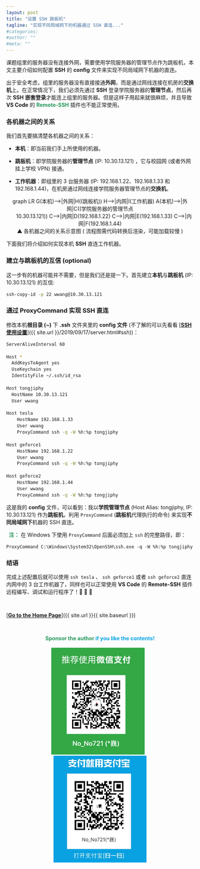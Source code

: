 ```yaml
---
layout: post
title: "设置 SSH 跳板机"
tagline: "实现不同局域网下的机器通过 SSH 直连..."
#categories: 
#author: ""
#meta: ""
---
```

课题组里的服务器没有连接外网，需要使用学院服务器的管理节点作为跳板机，本文主要介绍如何配置 **SSH** 的 **config** 文件来实现不同局域网下机器的直连。

出于安全考虑，组里的服务器没有直接接通**外网**，而是通过网线连接在机房的**交换机**上。在正常情况下，我们必须先通过 **SSH** 登录学院服务器的**管理节点**，然后再次 **SSH** **嵌套登录**才能连上组里的服务器。但是这样子用起来就很麻烦，并且导致 **VS Code** 的 <font color="#26975b"><b>Remote-SSH</b></font> 插件也不能正常使用。

### **各机器之间的关系**

我们首先要搞清楚各机器之间的关系：
* **本机**：即当前我们手上所使用的机器。

* **跳板机**：即学院服务器的**管理节点** (IP: 10.30.13.121) ，它与校园网 (或者外网挂上学校 VPN) 接通。

* **工作机器**：即组里的 3 台服务器 (IP: 192.168.1.22、192.168.1.33 和 192.168.1.44)，在机房通过网线连接学院服务器管理节点的**交换机**。
<center>
<div class="mermaid">
graph LR
G(本机)-->|外网|H((跳板机))
H-->|内网|I(工作机器)
A(本机)-->|外网|C((学院服务器的管理节点<br>&ensp;&ensp;&ensp;10.30.13.121))
C-->|内网|D(192.168.1.22)
C-->|内网|E(192.168.1.33)
C-->|内网|F(192.168.1.44)
</div>
</center>
<center>▲ 各机器之间的关系示意图 ( 流程图需代码转换后渲染，可能加载较慢 )</center>

下面我们将介绍如何实现本机 **SSH** 直连工作机器。

### **建立与跳板机的互信 (optional)**

这一步有的机器可能并不需要，但是我们还是提一下。首先建立**本机**与**跳板机** (IP: 10.30.13.121) 的互信:

``` bash
ssh-copy-id -p 22 wwang@10.30.13.121
```

### **通过 ProxyCommand 实现 SSH 直连**

修改本机**根目录 (~)** 下 **.ssh** 文件夹里的 **config 文件** (不了解的可以先看看 [**<u>SSH 使用设置</u>**]({{ site.url }}/2019/09/17/server.html#ssh))：

``` bash
ServerAliveInterval 60

Host *
  AddKeysToAgent yes
  UseKeychain yes
  IdentityFile ~/.ssh/id_rsa
  
Host tongjiphy
  HostName 10.30.13.121
  User wwang

Host tesla
	HostName 192.168.1.33
	User wwang
	ProxyCommand ssh -q -W %h:%p tongjiphy

Host geforce1
	HostName 192.168.1.22
	User wwang
	ProxyCommand ssh -q -W %h:%p tongjiphy

Host geforce2
	HostName 192.168.1.44
	User wwang
	ProxyCommand ssh -q -W %h:%p tongjiphy

```

这是我的 **config** 文件，可以看到：我以**学院管理节点** (Host Alias: tongjiphy, IP: 10.30.13.121) 作为**跳板机**，利用 `ProxyCommand` (**跳板机**代理执行的命令) 来实现**不同局域网下**机器的 SSH 直连。

&ensp;<font color="#26975b"><b>注：</b></font> 在 Windows 下使用 `ProxyCommand` 后面必须加上 `ssh` 的完整路径，即：
```
ProxyCommand C:\Windows\System32\OpenSSH\ssh.exe -q -W %h:%p tongjiphy
```

### **结语**
完成上述配置后就可以使用 `ssh tesla` 、 `ssh geforce1` 或者 `ssh geforce2` 直连内网中的 3 台工作机器了，同样也可以正常使用 **VS Code** 的 **Remote-SSH** 插件远程编写、调试和运行程序了！🎉 🎉 🎉 

&ensp;

[<b><u>Go to the Home Page</u></b>]({{ site.url }}{{ site.baseurl }})

&ensp;

<center class="half">
<font color="#26975b"><b>Sponsor the author </b></font><font color="#08a2e4"><b>if you like the contents!</b></font><br/><br/>
</center>

<center class="half">
    <img src="/images/WechatPay.png" width="251"/> &ensp; <img src="/images/AliPay.png" width="250"/>
</center>

&ensp;